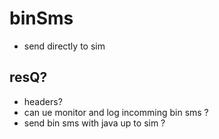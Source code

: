# binSms

* send directly to sim

## resQ?

* headers?
* can ue monitor and log incomming bin sms ?
* send bin sms with java up to sim ?
